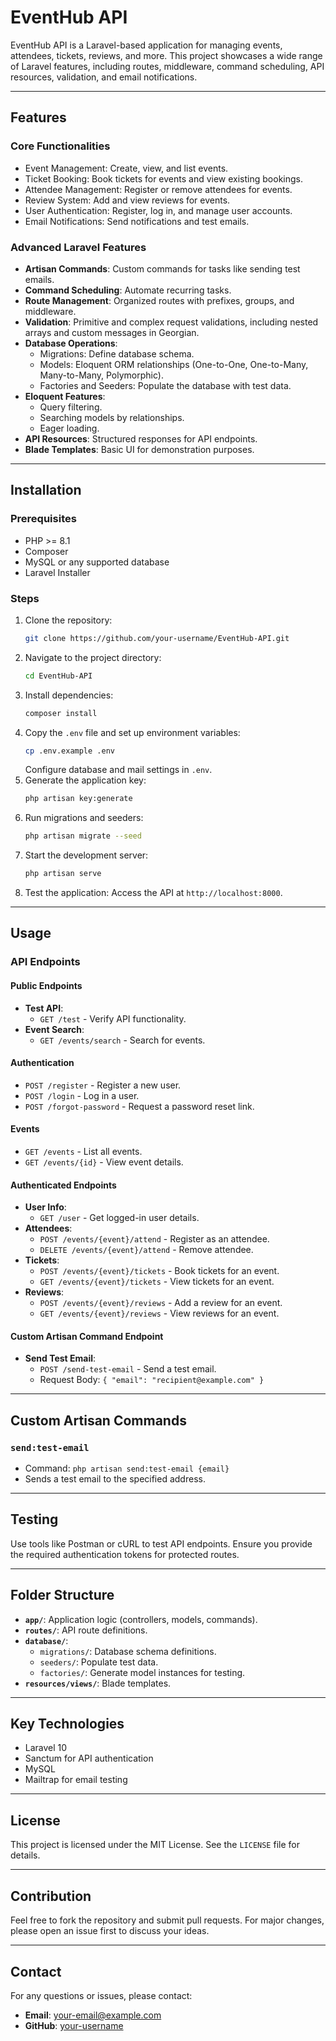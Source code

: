 # EventHub API

EventHub API is a Laravel-based application for managing events, attendees, tickets, reviews, and more. This project showcases a wide range of Laravel features, including routes, middleware, command scheduling, API resources, validation, and email notifications.

---

## Features

### Core Functionalities
- Event Management: Create, view, and list events.
- Ticket Booking: Book tickets for events and view existing bookings.
- Attendee Management: Register or remove attendees for events.
- Review System: Add and view reviews for events.
- User Authentication: Register, log in, and manage user accounts.
- Email Notifications: Send notifications and test emails.

### Advanced Laravel Features
- **Artisan Commands**: Custom commands for tasks like sending test emails.
- **Command Scheduling**: Automate recurring tasks.
- **Route Management**: Organized routes with prefixes, groups, and middleware.
- **Validation**: Primitive and complex request validations, including nested arrays and custom messages in Georgian.
- **Database Operations**:
  - Migrations: Define database schema.
  - Models: Eloquent ORM relationships (One-to-One, One-to-Many, Many-to-Many, Polymorphic).
  - Factories and Seeders: Populate the database with test data.
- **Eloquent Features**:
  - Query filtering.
  - Searching models by relationships.
  - Eager loading.
- **API Resources**: Structured responses for API endpoints.
- **Blade Templates**: Basic UI for demonstration purposes.

---

## Installation

### Prerequisites
- PHP >= 8.1
- Composer
- MySQL or any supported database
- Laravel Installer

### Steps
1. Clone the repository:
   ```bash
   git clone https://github.com/your-username/EventHub-API.git
   ```
2. Navigate to the project directory:
   ```bash
   cd EventHub-API
   ```
3. Install dependencies:
   ```bash
   composer install
   ```
4. Copy the `.env` file and set up environment variables:
   ```bash
   cp .env.example .env
   ```
   Configure database and mail settings in `.env`.
5. Generate the application key:
   ```bash
   php artisan key:generate
   ```
6. Run migrations and seeders:
   ```bash
   php artisan migrate --seed
   ```
7. Start the development server:
   ```bash
   php artisan serve
   ```
8. Test the application:
   Access the API at `http://localhost:8000`.

---

## Usage

### API Endpoints

#### Public Endpoints
- **Test API**:
  - `GET /test` - Verify API functionality.
- **Event Search**:
  - `GET /events/search` - Search for events.

#### Authentication
- `POST /register` - Register a new user.
- `POST /login` - Log in a user.
- `POST /forgot-password` - Request a password reset link.

#### Events
- `GET /events` - List all events.
- `GET /events/{id}` - View event details.

#### Authenticated Endpoints
- **User Info**:
  - `GET /user` - Get logged-in user details.
- **Attendees**:
  - `POST /events/{event}/attend` - Register as an attendee.
  - `DELETE /events/{event}/attend` - Remove attendee.
- **Tickets**:
  - `POST /events/{event}/tickets` - Book tickets for an event.
  - `GET /events/{event}/tickets` - View tickets for an event.
- **Reviews**:
  - `POST /events/{event}/reviews` - Add a review for an event.
  - `GET /events/{event}/reviews` - View reviews for an event.

#### Custom Artisan Command Endpoint
- **Send Test Email**:
  - `POST /send-test-email` - Send a test email.
  - Request Body: `{ "email": "recipient@example.com" }`

---

## Custom Artisan Commands

### `send:test-email`
- Command: `php artisan send:test-email {email}`
- Sends a test email to the specified address.

---

## Testing

Use tools like Postman or cURL to test API endpoints. Ensure you provide the required authentication tokens for protected routes.

---

## Folder Structure

- **`app/`**: Application logic (controllers, models, commands).
- **`routes/`**: API route definitions.
- **`database/`**:
  - `migrations/`: Database schema definitions.
  - `seeders/`: Populate test data.
  - `factories/`: Generate model instances for testing.
- **`resources/views/`**: Blade templates.

---

## Key Technologies
- Laravel 10
- Sanctum for API authentication
- MySQL
- Mailtrap for email testing

---

## License

This project is licensed under the MIT License. See the `LICENSE` file for details.

---

## Contribution

Feel free to fork the repository and submit pull requests. For major changes, please open an issue first to discuss your ideas.

---

## Contact

For any questions or issues, please contact:
- **Email**: your-email@example.com
- **GitHub**: [your-username](https://github.com/your-username)

